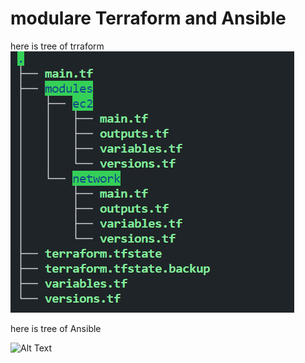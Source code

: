 # modulare Terraform and Ansible
here is tree of trraform
![Alt Text](tree-terraform.png)

here is tree of Ansible

![Alt Text](ansible-tree.png)
